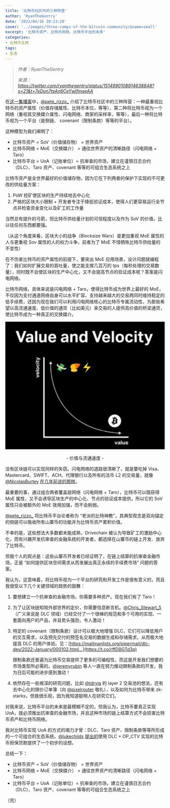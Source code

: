 ```yaml
---
title: '比特币社区内的三种阵营'
author: 'RyanTheGentry'
date: '2022/04/16 20:23:20'
cover: '../images/three-camps-of-the-bitcoin-community/&name=small'
excerpt: '比特币资产、比特币网络、比特币平台的未来'
categories:
- 比特币主网
tags:
- 生态
---
```



> *作者：RyanTheGentry*
> 
> *来源：<https://twitter.com/ryanthegentry/status/1514990108914638848?s=21&t=7eDon7tsAn6CeYwIfmqeAA>*



在[这一集播客](https://twitter.com/WhatBitcoinDid/status/1511698694286061578)中，[@pete_rizzo_](https://twitter.com/pete_rizzo_) 介绍了比特币社区中的三种阵营：一种最重视比特币的资产属性（价值存储属性、比特币本位，等等），第二种将比特币视为一个网络（重视其交换媒介属性、闪电网络、商家的采样率，等等），最后一种将比特币视为一个平台（是侧链、 covenant（限制条款）等等的平台）。

这种模型为我们阐明了：

- 比特币资产 = SoV（价值储存物） = 世界资产
- 比特币网络 = MoE（交换媒介） = 通往世界资产的清晰路径（闪电网络 + Taro）
- 比特币平台 =  UoA（记账单位）= 抗审查的市场，建立在谨慎日志合约（DLC）、Taro 资产、covenant 等等的可组合生态系统之上

 比特币资产是全世界最好的价值储存物，因为它在下列两者的保护下实现的不可更改的供给量方案：

1. PoW 挖矿使区块的生产持续地去中心化
2. 严格的区块大小限制 + 开发者专注于降低验证成本，使得人们更容易运行全节点并检查资金变化以及矿工的工作量

当然总有提升的弓箭，但比特币供给量计划的可信程度以及作为 SoV 的价值，比以往任何东西都要强。

（从这个角度来看，区块大小的战争（Blocksize Wars）是更加重视 MoE 属性的人与更重视 Sov 属性的人的权力斗争，前者为了 MoE 不惜牺牲比特币供给量的不变性）

在不伤害比特币的资产属性的前提下，要突出 MoE 应用场景，设计问题就编程了：我们如何扩展交易的吞吐量，使之能支撑几百万的 tps（每秒处理的交易数量），同时既不会使区块的生产中心化，又不会提高节点的验证成本呢？答案是闪电网络。

比特币网络，具体来说是闪电网络 + Taro，使得比特币成为世界上最好的 MoE，不仅因为支付通道网络自身可以水平扩容、支持越来越大的交易两同时维持稳定的低手续费，还因为现在我们可以利用闪电网络核心的比特币专属流动性，为那些希望以高流通速度、低价值的通货（比如美元）来交易的人提供高价值的桥梁通货，使比特币成为一种真正的交换媒介。

![图像](../images/three-camps-of-the-bitcoin-community/&name=small)

<p style="text-align:center">- 价值与流通速度 -</p>


没有区块链可以实现同样的失窃。闪电网络的道路很清晰了，就是要吃掉 Visa、Mastercard、SWIFT、ACH、代理银行以及所有的法币 L2 的交易量，就像 [@NicolasBurtey](https://twitter.com/nicolasburtey) [在几年前说的那样](https://twitter.com/RyanTheGentry/status/1514990124152598531)。

最重要的事，通过组合两者覆盖层网络（闪电网络 + Taro），比特币可以既获得 MoE 属性，又不会诱导区块生产的中心化、节点的验证成本提供，所以它的 SoV 属性只会被额外的 MoE 效用加强，而不会削弱。

[@pete_rizzo_](https://twitter.com/pete_rizzo_) 将比特币平台论者称为 “老派的比特神教”，其典型观念是双向锚定的侧链可以吸收所有山寨币的功能并为比特币资产累积价值。

不幸的是，这些想法大多数都未能成熟，Drivechain 被认为导致矿工的激励中心化，而有兴趣开发抗审查的金融系统的开发者，都选择在山寨币的链上开发、放弃了比特币。

但我个人的观点是：这些山寨币开发者已经证明了，在链上结算的抗审查金融市场，正是 “如何提供区块空间需求从而发展出真正永续的手续费市场” 问题的答案。

我认为，这意味着，将比特币视为一个平台的研究和开发工作是很有意义的，而且我很受以下几个关键领域的趋势的鼓舞：

1. 要想建立一个抗审查的金融市场，你需要多种资产。现在我们有了 Taro！

2. 为了让区块链知晓外部世界的定价，你需要信息断言机。[@Chris_Stewart_5](https://twitter.com/Chris_Stewart_5)（广义来说是 DLC 领域）已经交付了一个很棒的规范和多个可用的实现、一套面向用户的产品，并且势头强劲，令人激动！

3. 特定的 covenant（限制条款）设计可以极大地增强 DLC，它们可以降低用户的交互需求，以及预先交付的预签名交易的数据生成和存储需求，从而极大地提高 DLC 的用户体验。见：[https://mailmanlists.org/pipermail/dlc-dev/2022-January/000102.html…](https://t.co/rffDBGTd3p)

   限制条款还普遍为比特币交易提供了更多的可编程性，而这是开发我们想要的市场类型所必需的。[@jeremyrubin](https://twitter.com/JeremyRubin) 等人一直在努力推动限制条款的开发，我为日后可能的进步感到激动！

4. 依然存在一些艰深的研究问题，比如 [@tdryja](https://twitter.com/tdryja) 的 layer 2 交易池的想法，还有去中心化的限价订单簿（向 [@pixelrouter](https://twitter.com/pixelrouter) 敬礼），以及如何为比特币带来 zk-starks，但我很乐观，因为我知道聪明人在研究它们。

对我来说，比特币平台的未来是最模糊不定的，但我认为，比特币要真正实现 UoA，就必须推出抗审查的金融市场，并且这种市场的链上结算方式不会损害比特币资产和比特币网络。

我对比特币实现 UoA 的方式的竭力才曾：DLC、Taro 资产、限制条款等等所形成的一个可组合的生态系统。[@lukechilds](https://twitter.com/lukechilds) [提出的](https://twitter.com/lukechilds/status/1489989387186470913)使用 DLC + OP_CTV 实现的比特币担保贷款提供了一个初步的设想。

总结一下：

- 比特币资产 = SoV（价值储存物） = 世界资产
- 比特币网络 = MoE（交换媒介） = 通往世界资产的清晰路径（闪电网络 + Taro）
- 比特币平台 =  UoA（记账单位）= 抗审查的市场，建立在谨慎日志合约（DLC）、Taro 资产、covenant 等等的可组合生态系统之上

（完）

